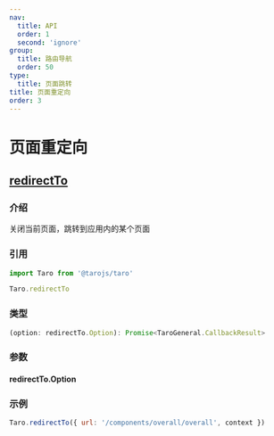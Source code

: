 ```yaml
---
nav:
  title: API
  order: 1
  second: 'ignore'
group:
  title: 路由导航
  order: 50
type:
  title: 页面跳转
title: 页面重定向
order: 3
---
```


# 页面重定向

## [redirectTo](https://docs.taro.zone/docs/apis/route/redirectTo)

<Platform name='navigator' version='1.3.0' ></Platform>

### 介绍

关闭当前页面，跳转到应用内的某个页面

### 引用

```jsx | pure
import Taro from '@tarojs/taro'

Taro.redirectTo
```

### 类型

```js
(option: redirectTo.Option): Promise<TaroGeneral.CallbackResult>
```

### 参数

#### redirectTo.Option

<API id='Navigator_RedirectToOption'></API>

### 示例

```javascript
Taro.redirectTo({ url: '/components/overall/overall', context })
```
